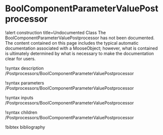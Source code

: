 <!-- MOOSE Documentation Stub: Remove this when content is added. -->

# BoolComponentParameterValuePostprocessor

!alert construction title=Undocumented Class
The BoolComponentParameterValuePostprocessor has not been documented. The content contained on this page includes the
typical automatic documentation associated with a MooseObject; however, what is contained is
ultimately determined by what is necessary to make the documentation clear for users.

!syntax description /Postprocessors/BoolComponentParameterValuePostprocessor

!syntax parameters /Postprocessors/BoolComponentParameterValuePostprocessor

!syntax inputs /Postprocessors/BoolComponentParameterValuePostprocessor

!syntax children /Postprocessors/BoolComponentParameterValuePostprocessor

!bibtex bibliography
